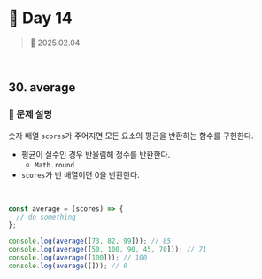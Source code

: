 # 🌻 Day 14

> 📅 2025.02.04

<br>

## 30. average

### 📍 문제 설명

숫자 배열 `scores`가 주어지면 모든 요소의 평균을 반환하는 함수를 구현한다.

- 평균이 실수인 경우 반올림해 정수를 반환한다.
  - `Math.round`
- `scores`가 빈 배열이면 0을 반환한다.

<br>

```javascript
const average = (scores) => {
  // do something
};

console.log(average([73, 82, 99])); // 85
console.log(average([50, 100, 90, 45, 70])); // 71
console.log(average([100])); // 100
console.log(average([])); // 0
```
